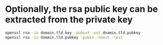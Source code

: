 # Optionally, the rsa public key can be extracted from the private key


```bash
openssl rsa -in domain.tld.key -pubout -out doamin.tld.pubkey
openssl rsa -in domain.tld.pubkey -pubin -noout -text
```
